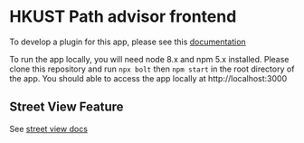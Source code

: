 # HKUST Path advisor frontend

To develop a plugin for this app, please see this [documentation](http://pathadvisor.s3-website-ap-southeast-1.amazonaws.com/docs/#/)

To run the app locally, you will need node 8.x and npm 5.x installed. Please clone this repository and run
`npx bolt` then `npm start` in the root directory of the app. You should able to access the app locally at http://localhost:3000


## Street View Feature

See [street view docs](README.streetview.md)
